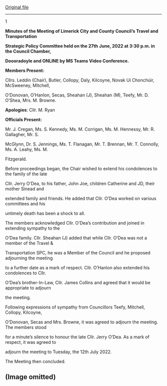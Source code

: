 [Original file](https://www.limerick.ie/sites/default/files/media/documents/2022-11/Minutes%20of%20%20T%26T%20SPC%20Meeting%2027.06.22.pdf)

---
1

**Minutes of the Meeting of Limerick City and County Council’s Travel and Transportation**

**Strategic Policy Committee held on the 27th** **June, 2022 at 3:30 p.m. in the Council Chamber,**

**Doooradoyle and ONLINE by MS Teams Video Conference.**

**Members Present:**

Cllrs. Leddin (Chair), Butler, Collopy, Daly, Kilcoyne, Novak Uí Chonchúir, McSweeney, Mitchell,

O’Donovan, O’Hanlon, Secas, Sheahan (J), Sheahan (M), Teefy, Mr. D. O’Shea, Mrs. M. Browne.

**Apologies**: Cllr. M. Ryan

**Officials Present:**

Mr. J. Cregan, Ms. S. Kennedy, Ms. M. Corrigan, Ms. M. Hennessy, Mr. R. Gallagher, Mr. S.

McGlynn, Dr. S. Jennings, Ms. T. Flanagan, Mr. T. Brennan, Mr. T. Connolly, Ms. A. Leahy, Ms. M.

Fitzgerald.

Before proceedings began, the Chair wished to extend his condolences to the family of the late

Cllr. Jerry O’Dea, to his father, John Joe, children Catherine and JD, their mother Sinead and

extended family and friends. He added that Cllr. O’Dea worked on various committees and his

untimely death has been a shock to all.

The members acknowledged Cllr. O’Dea’s contribution and joined in extending sympathy to the

O’Dea family. Cllr. Sheahan (J) added that while Cllr. O’Dea was not a member of the Travel &

Transportation SPC, he was a Member of the Council and he proposed adjourning the meeting

to a further date as a mark of respect. Cllr. O’Hanlon also extended his condolences to Cllr.

O’Dea’s brother-In-Law, Cllr. James Collins and agreed that it would be appropriate to adjourn

the meeting.

Following expressions of sympathy from Councillors Teefy, Mitchell, Collopy, Kilcoyne,

O’Donovan, Secas and Mrs. Browne, it was agreed to adjourn the meeting. The members stood

for a minute’s silence to honour the late Cllr. Jerry O’Dea. As a mark of respect, it was agreed to

adjourn the meeting to Tuesday, the 12th July 2022.

The Meeting then concluded.

(Image omitted)
---
